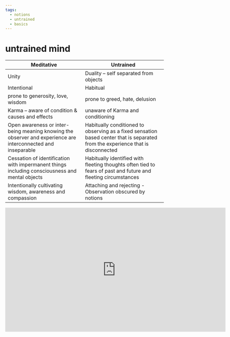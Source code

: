 ```yaml
---
tags:
  - notions 
  - untrained 
  - basics 
---
```

# untrained mind

Meditative | Untrained
  ---      | ---
Unity   | Duality – self separated from objects
Intentional | Habitual
prone to generosity, love, wisdom | prone to greed, hate, delusion
Karma – aware of condition & causes and effects | unaware of Karma and conditioning
Open awareness or inter-being meaning knowing the observer and experience are interconnected and inseparable | Habitually conditioned to observing as a fixed sensation based center that is separated from the experience that is disconnected
Cessation of identification with impermanent things including consciousness and mental objects | Habitually identified with fleeting thoughts often tied to fears of past and future and fleeting circumstances
Intentionally cultivating wisdom, awareness and compassion | Attaching and rejecting - Observation obscured by notions

<iframe width="700" height="394" src="https://www.youtube.com/embed/nNcFquUuKww" title="Give Up Your Conclusions | Sadhguru" frameborder="0" allow="accelerometer; autoplay; clipboard-write; encrypted-media; gyroscope; picture-in-picture; web-share" allowfullscreen></iframe>
